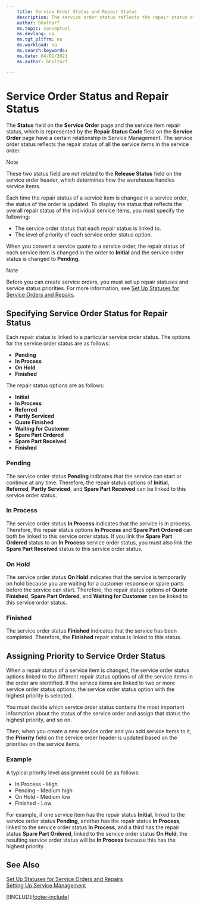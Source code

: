 ```yaml
---
    title: Service Order Status and Repair Status
    description: The service order status reflects the repair status of all the service items in the service order.
    author: bholtorf
    ms.topic: conceptual
    ms.devlang: na
    ms.tgt_pltfrm: na
    ms.workload: na
    ms.search.keywords:
    ms.date: 04/01/2021
    ms.author: bholtorf

---
```

# Service Order Status and Repair Status

The **Status** field on the **Service Order** page and the service item repair status, which is represented by the **Repair Status Code** field on the **Service Order** page have a certain relationship in Service Management. The service order status reflects the repair status of all the service items in the service order.  

> [!NOTE]  
> These two status field are not related to the **Release Status** field on the service order header, which determines how the warehouse handles service items.  

Each time the repair status of a service item is changed in a service order, the status of the order is updated. To display the status that reflects the overall repair status of the individual service items, you must specify the following:  

* The service order status that each repair status is linked to.  
* The level of priority of each service order status option.  

When you convert a service quote to a service order, the repair status of each service item is changed in the order to **Initial** and the service order status is changed to **Pending**.  

> [!NOTE]
> Before you can create service orders, you must set up repair statuses and service status priorities. For more information, see [Set Up Statuses for Service Orders and Repairs](service-order-repair-status.md).

## Specifying Service Order Status for Repair Status

Each repair status is linked to a particular service order status. The options for the service order status are as follows:

* **Pending**
* **In Process**
* **On Hold**
* **Finished**

The repair status options are as follows:

* **Initial**
* **In Process**
* **Referred**
* **Partly Serviced**
* **Quote Finished**
* **Waiting for Customer**
* **Spare Part Ordered**
* **Spare Part Received**
* **Finished**  

### Pending

The service order status **Pending** indicates that the service can start or continue at any time. Therefore, the repair status options of **Initial**, **Referred**, **Partly Serviced**, and **Spare Part Received** can be linked to this service order status.  

### In Process

The service order status **In Process** indicates that the service is in process. Therefore, the repair status options **In Process** and **Spare Part Ordered** can both be linked to this service order status. If you link the **Spare Part Ordered** status to an **In Process** service order status, you must also link the **Spare Part Received** status to this service order status.  

### On Hold

The service order status **On Hold** indicates that the service is temporarily on hold because you are waiting for a customer response or spare parts before the service can start. Therefore, the repair status options of **Quote Finished**, **Spare Part Ordered**, and **Waiting for Customer** can be linked to this service order status.  

### Finished

The service order status **Finished** indicates that the service has been completed. Therefore, the **Finished** repair status is linked to this status.  

## Assigning Priority to Service Order Status

When a repair status of a service item is changed, the service order status options linked to the different repair status options of all the service items in the order are identified. If the service items are linked to two or more service order status options, the service order status option with the highest priority is selected.  

You must decide which service order status contains the most important information about the status of the service order and assign that status the highest priority, and so on.  

Then, when you create a new service order and you add service items to it, the **Priority** field on the service order header is updated based on the priorities on the service items.  

### Example

A typical priority level assignment could be as follows:  

* In Process - High  
* Pending - Medium high  
* On Hold - Medium low  
* Finished - Low  

For example, if one service item has the repair status **Initial**, linked to the service order status **Pending**, another has the repair status **In Process**, linked to the service order status **In Process**, and a third has the repair status **Spare Part Ordered**, linked to the service order status **On Hold**, the resulting service order status will be **In Process** because this has the highest priority.  

## See Also

[Set Up Statuses for Service Orders and Repairs](service-order-repair-status.md)  
[Setting Up Service Management](service-setup-service.md)  


[!INCLUDE[footer-include](includes/footer-banner.md)]